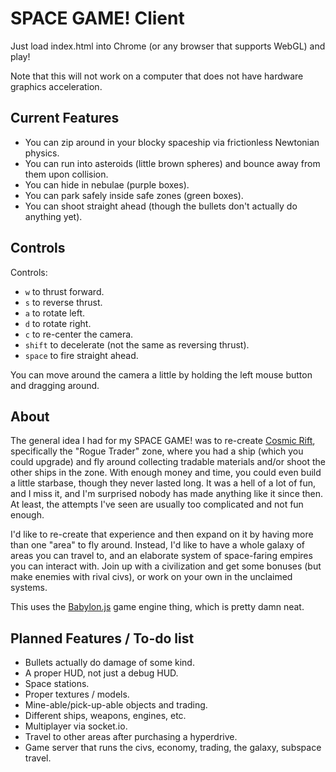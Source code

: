 # SPACE GAME! Client

Just load index.html into Chrome (or any browser that supports WebGL) and play!

Note that this will not work on a computer that does not have hardware graphics acceleration.

## Current Features

- You can zip around in your blocky spaceship via frictionless Newtonian physics.
- You can run into asteroids (little brown spheres) and bounce away from them upon collision.
- You can hide in nebulae (purple boxes).
- You can park safely inside safe zones (green boxes).
- You can shoot straight ahead (though the bullets don't actually do anything yet).

## Controls

Controls:

- `w` to thrust forward.
- `s` to reverse thrust.
- `a` to rotate left.
- `d` to rotate right.
- `c` to re-center the camera.
- `shift` to decelerate (not the same as reversing thrust).
- `space` to fire straight ahead.

You can move around the camera a little by holding the left mouse button and dragging around.

## About

The general idea I had for my SPACE GAME! was to re-create [Cosmic Rift](http://en.wikipedia.org/wiki/Cosmic_Rift), specifically the "Rogue Trader" zone, where you had a ship (which you could upgrade) and fly around collecting tradable materials and/or shoot the other ships in the zone. With enough money and time, you could even build a little starbase, though they never lasted long. It was a hell of a lot of fun, and I miss it, and I'm surprised nobody has made anything like it since then. At least, the attempts I've seen are usually too complicated and not fun enough.

I'd like to re-create that experience and then expand on it by having more than one "area" to fly around. Instead, I'd like to have a whole galaxy of areas you can travel to, and an elaborate system of space-faring empires you can interact with. Join up with a civilization and get some bonuses (but make enemies with rival civs), or work on your own in the unclaimed systems.

This uses the [Babylon.js](http://www.babylonjs.com/) game engine thing, which is pretty damn neat.

## Planned Features / To-do list

- Bullets actually do damage of some kind.
- A proper HUD, not just a debug HUD.
- Space stations.
- Proper textures / models.
- Mine-able/pick-up-able objects and trading.
- Different ships, weapons, engines, etc.
- Multiplayer via socket.io.
- Travel to other areas after purchasing a hyperdrive.
- Game server that runs the civs, economy, trading, the galaxy, subspace travel.
